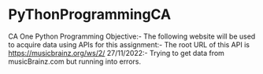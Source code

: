 # PyThonProgrammingCA
CA One Python Programming
Objective:- The following website will be used to acquire data using APIs for this assignment:- The root URL of this API is https://musicbrainz.org/ws/2/
27/11/2022:- Trying to get data from musicBrainz.com but running into errors. 
